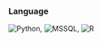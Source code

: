 ### Language

<img alt="Python" src ="https://img.shields.io/badge/Python-3776AB.svg?&style=for-the-badge&logo=Python&logoColor=white"/>,
<img alt="MSSQL" src ="https://img.shields.io/badge/Microsoft%20SQL%20Server-CC2927.svg?&style=for-the-badge&logo=Microsoft SQL Server&logoColor=white"/>,
<img alt="R" src ="https://img.shields.io/badge/R-276DC3.svg?&style=for-the-badge&logo=R&logoColor=white"/>


<!--
**DSjeongmin/DSjeongmin** is a ✨ _special_ ✨ repository because its `README.md` (this file) appears on your GitHub profile.

Here are some ideas to get you started:

- 🔭 I’m currently working on ...
- 🌱 I’m currently learning ...
- 👯 I’m looking to collaborate on ...
- 🤔 I’m looking for help with ...
- 💬 Ask me about ...
- 📫 How to reach me: ...
- 😄 Pronouns: ...
- ⚡ Fun fact: ...
-->
